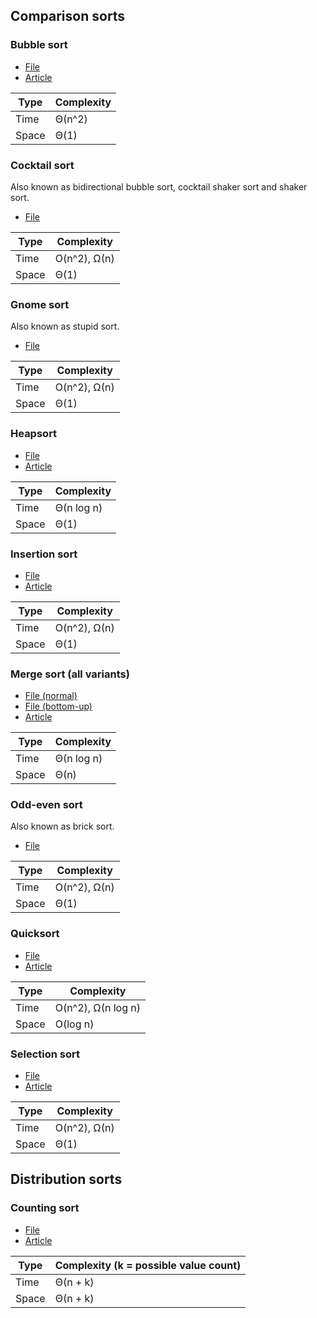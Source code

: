 ## Comparison sorts

### Bubble sort

- [File](https://github.com/Tyriar/js-sorting/blob/master/src/bubble-sort.js)
- [Article](http://www.growingwiththeweb.com/2014/02/bubble-sort.html)

| Type  | Complexity |
|-------|------------|
| Time  | Θ(n^2)     |
| Space | Θ(1)       |

### Cocktail sort

Also known as bidirectional bubble sort, cocktail shaker sort and shaker sort.

- [File](https://github.com/Tyriar/js-sorting/blob/master/src/cocktail-sort.js)

| Type  | Complexity   |
|-------|--------------|
| Time  | O(n^2), Ω(n) |
| Space | Θ(1)         |

### Gnome sort

Also known as stupid sort.

- [File](https://github.com/Tyriar/js-sorting/blob/master/src/gnome-sort.js)

| Type  | Complexity   |
|-------|--------------|
| Time  | O(n^2), Ω(n) |
| Space | Θ(1)         |

### Heapsort

- [File](https://github.com/Tyriar/js-sorting/blob/master/src/heapsort.js)
- [Article](http://www.growingwiththeweb.com/2012/11/algorithm-heapsort.html)

| Type  | Complexity |
|-------|------------|
| Time  | Θ(n log n) |
| Space | Θ(1)       |

### Insertion sort

- [File](https://github.com/Tyriar/js-sorting/blob/master/src/insertion-sort.js)
- [Article](http://www.growingwiththeweb.com/2012/11/algorithm-insertion-sort.html)

| Type  | Complexity   |
|-------|--------------|
| Time  | O(n^2), Ω(n) |
| Space | Θ(1)         |

### Merge sort (all variants)

- [File (normal)](https://github.com/Tyriar/js-sorting/blob/master/src/merge-sort.js)
- [File (bottom-up)](https://github.com/Tyriar/js-sorting/blob/master/src/merge-sort-bottom-up.js)
- [Article](http://www.growingwiththeweb.com/2012/12/algorithm-quicksort.html)

| Type  | Complexity |
|-------|------------|
| Time  | Θ(n log n) |
| Space | Θ(n)       |

### Odd-even sort

Also known as brick sort.

- [File](https://github.com/Tyriar/js-sorting/blob/master/src/odd-even-sort.js)

| Type  | Complexity   |
|-------|--------------|
| Time  | O(n^2), Ω(n) |
| Space | Θ(1)         |

### Quicksort

- [File](https://github.com/Tyriar/js-sorting/blob/master/src/quicksort.js)
- [Article](http://www.growingwiththeweb.com/2012/12/algorithm-quicksort.html)

| Type  | Complexity         |
|-------|--------------------|
| Time  | O(n^2), Ω(n log n) |
| Space | O(log n)           |

### Selection sort

- [File](https://github.com/Tyriar/js-sorting/blob/master/src/selection-sort.js)
- [Article](http://www.growingwiththeweb.com/2013/12/selection-sort.html)

| Type  | Complexity   |
|-------|--------------|
| Time  | O(n^2), Ω(n) |
| Space | Θ(1)       |

## Distribution sorts

### Counting sort

- [File](https://github.com/Tyriar/js-sorting/blob/master/src/counting-sort.js)
- [Article](http://www.growingwiththeweb.com/2014/05/counting-sort.html)

| Type  | Complexity (k = possible value count) |
|-------|---------------------------------------|
| Time  | Θ(n + k)                              |
| Space | Θ(n + k)                              |
